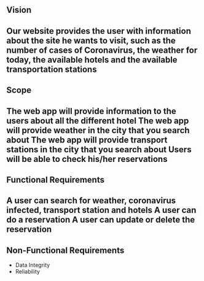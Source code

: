 ## Vision

Our website provides the user with information about the site he wants to visit, such as the number of cases of Coronavirus, the weather for today, the available hotels and the available transportation stations
-------
## Scope

The web app will provide information to the users about all the different hotel
The web app will provide weather in the city that you search about
The web app will provide transport stations in the city that you search about
Users will be able to check his/her reservations
---------
## Functional Requirements
A user can search for weather, coronavirus infected, transport station and hotels 
A user can do a reservation
A user can update or delete the reservation
------
## Non-Functional Requirements
- Data Integrity  
- Reliability
